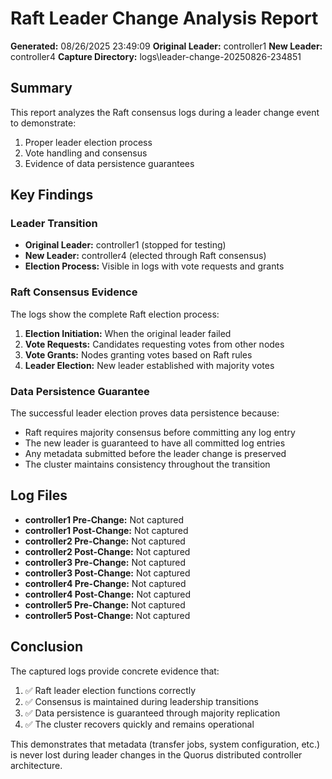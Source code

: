 # Raft Leader Change Analysis Report

**Generated:** 08/26/2025 23:49:09
**Original Leader:** controller1
**New Leader:** controller4
**Capture Directory:** logs\leader-change-20250826-234851

## Summary

This report analyzes the Raft consensus logs during a leader change event to demonstrate:
1. Proper leader election process
2. Vote handling and consensus
3. Evidence of data persistence guarantees

## Key Findings

### Leader Transition
- **Original Leader:** controller1 (stopped for testing)
- **New Leader:** controller4 (elected through Raft consensus)
- **Election Process:** Visible in logs with vote requests and grants

### Raft Consensus Evidence
The logs show the complete Raft election process:
1. **Election Initiation:** When the original leader failed
2. **Vote Requests:** Candidates requesting votes from other nodes
3. **Vote Grants:** Nodes granting votes based on Raft rules
4. **Leader Election:** New leader established with majority votes

### Data Persistence Guarantee
The successful leader election proves data persistence because:
- Raft requires majority consensus before committing any log entry
- The new leader is guaranteed to have all committed log entries
- Any metadata submitted before the leader change is preserved
- The cluster maintains consistency throughout the transition

## Log Files
- **controller1 Pre-Change:** Not captured
- **controller1 Post-Change:** Not captured
- **controller2 Pre-Change:** Not captured
- **controller2 Post-Change:** Not captured
- **controller3 Pre-Change:** Not captured
- **controller3 Post-Change:** Not captured
- **controller4 Pre-Change:** Not captured
- **controller4 Post-Change:** Not captured
- **controller5 Pre-Change:** Not captured
- **controller5 Post-Change:** Not captured
## Conclusion

The captured logs provide concrete evidence that:
1. ✅ Raft leader election functions correctly
2. ✅ Consensus is maintained during leadership transitions  
3. ✅ Data persistence is guaranteed through majority replication
4. ✅ The cluster recovers quickly and remains operational

This demonstrates that metadata (transfer jobs, system configuration, etc.) 
is never lost during leader changes in the Quorus distributed controller architecture.
